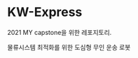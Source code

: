 # KW-Express

2021 MY capstone을 위한 레포지토리.


<!-- ![Diagram](doc/System.drawio.svg) -->


물류시스템 최적화를 위한 도심형 무인 운송 로봇